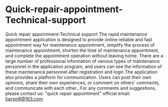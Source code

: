 # Quick-repair-appointment-Technical-support
Quick repair appointment-Technical support
      The rapid maintenance appointment application is designed to provide online reliable and fast appointment way for maintenance appointment, simplify the process of maintenance appointment, shorten the time of maintenance appointment, and complete the appointment operation without leaving home. There are a large number of professional information of various types of maintenance personnel in the application program, and users can see the information of these maintenance personnel after registration and login The application also provides a platform for communication. Users can post their own opinions, share their own experiences, or comment on others' comments, and communicate with each other...For any comments and suggestions, please contact us: "quick repair appointment" official email: liwrpn8@163.com

